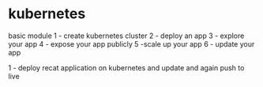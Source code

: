 # kubernetes

basic module 
1 - create kubernetes cluster
2 - deploy an app 
3 - explore your app
4 - expose your app publicly 
5 -scale up your app
6 - update your app

1 - deploy recat application on kubernetes and update and again push to live 
